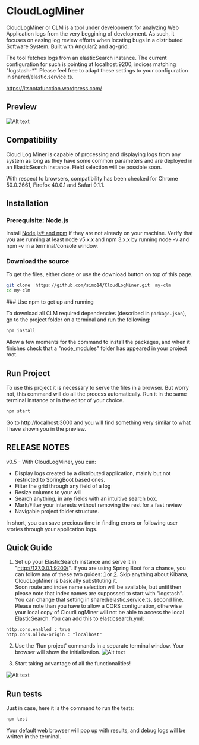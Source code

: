 # CloudLogMiner
CloudLogMiner or CLM is a tool under development for analyzing Web Application logs from the very beggining of development. As such, it focuses on easing log review efforts when locating bugs in a distributed Software System.
Built with Angular2 and ag-grid.

The tool fetches logs from an elasticSearch instance. The current configuration for such is pointing at localhost:9200, indices matching "logstash-*". Please feel free to adapt these settings to your configuration in shared/elastic.service.ts.

https://itsnotafunction.wordpress.com/

## Preview
![Alt text](https://cloud.githubusercontent.com/assets/10989693/15807538/49d60a20-2b61-11e6-9a13-efd04a5235e5.png?raw=true "Captura")

## Compatibility
Cloud Log Miner is capable of processing and displaying logs from any system as long as they have some common parameters and are deployed in an ElasticSearch instance. Field selection will be possible soon.

With respect to browsers, compatibility has been checked for Chrome 50.0.2661, Firefox 40.0.1 and Safari 9.1.1.

## Installation

### Prerequisite: Node.js

Install [Node.js® and npm](https://nodejs.org/en/download/) if they are not already on your machine. Verify that you are running at least node v5.x.x and npm 3.x.x by running node -v and npm -v in a terminal/console window. 

### Download the source

To get the files, either clone or use the download button on top of this page.
```bash
git clone  https://github.com/simo14/CloudLogMiner.git  my-clm
cd my-clm
```

### Use npm to get up and running

To download all CLM required dependencies (described in `package.json`), go to the project folder on a terminal and run the following:
```bash
npm install
```
Allow a few moments for the command to install the packages, and when it finishes check that a "node_modules" folder has appeared in your project root.

## Run Project

To use this project it is necessary to serve the files in a browser. But worry not, this command will do all the process automatically. Run it in the same terminal instance or in the editor of your choice.

```bash
npm start
```
Go to http://localhost:3000 and you will find something very similar to what I have shown you in the preview.

## RELEASE NOTES

v0.5 - With CloudLogMiner, you can:

* Display logs created by a distributed application, mainly but not restricted to SpringBoot based ones.
* Filter the grid through any field of a log
* Resize columns to your will
* Search anything, in any fields with an intuitive search box.
* Mark/Filter your interests without removing the rest for a fast review
* Navigable project folder structure.

In short, you can save precious time in finding errors or following user stories through your application logs.

## Quick Guide

1. Set up your ElasticSearch instance and serve it in "http://127.0.0.1:9200/". If you are using Spring Boot for a chance, you can follow any of these two guides: [1](https://blog.codecentric.de/en/2014/10/log-management-spring-boot-applications-logstash-elastichsearch-kibana/) or [2](http://knes1.github.io/blog/2015/2015-08-16-manage-spring-boot-logs-with-elasticsearch-kibana-and-logstash.html). Skip anything about Kibana, CloudLogMiner is basically substituting it.  </br>
Soon route and index name selection will be available, but until then please note that index names are suppossed to start with "logstash". You can change that setting in shared/elastic.service.ts, second line.
Please note than you have to allow a CORS configuration, otherwise your local copy of CloudLogMiner will not be able to access the local ElasticSearch. You can add this to elasticsearch.yml:
```
http.cors.enabled : true
http.cors.allow-origin : "localhost"
```

2. Use the 'Run project' commands in a separate terminal window. Your browser will show the initialization.
![Alt text](https://cloud.githubusercontent.com/assets/10989693/15807945/91c93448-2b6a-11e6-9921-c0676d08c50a.png)

3. Start taking advantage of all the functionalities!

![Alt text](https://cloud.githubusercontent.com/assets/10989693/15808013/b23bcb30-2b6c-11e6-8aaf-8b19b6c0e60e.png)

## Run tests

Just in case, here it is the command to run the tests:

```bash
npm test
```
Your default web browser will pop up with results, and debug logs will be written in the terminal.
